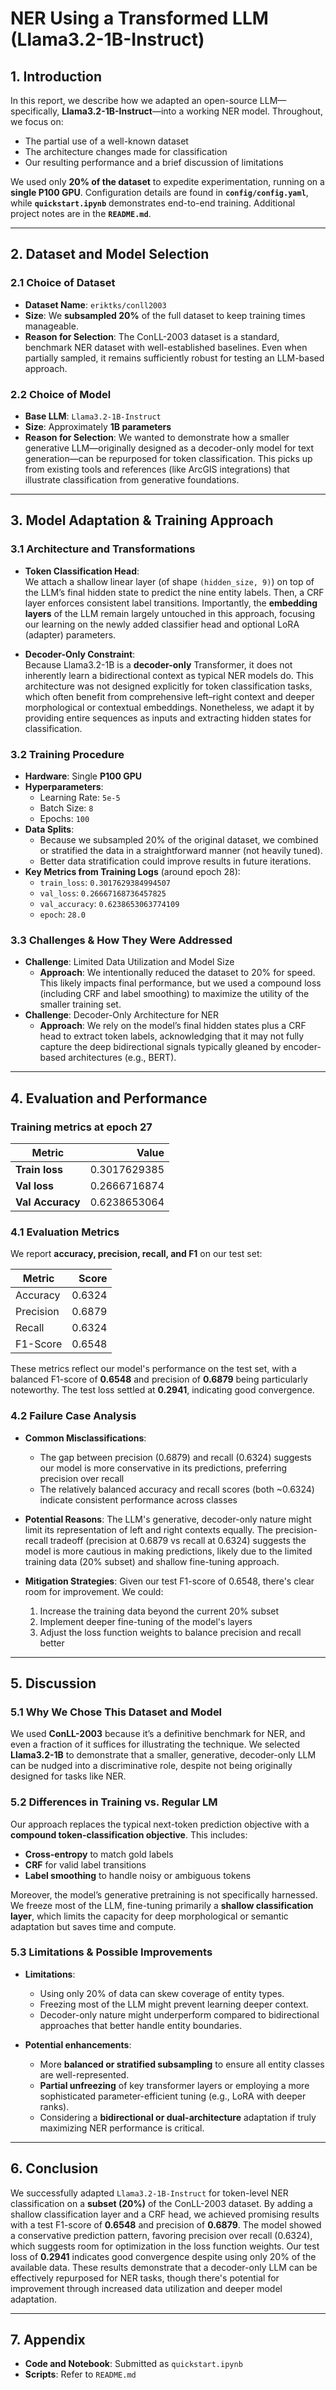 # NER Using a Transformed LLM (Llama3.2-1B-Instruct)

## 1. Introduction

In this report, we describe how we adapted an open-source LLM—specifically, **Llama3.2-1B-Instruct**—into a working NER model. Throughout, we focus on:
- The partial use of a well-known dataset
- The architecture changes made for classification
- Our resulting performance and a brief discussion of limitations

We used only **20% of the dataset** to expedite experimentation, running on a **single P100 GPU**. Configuration details are found in **`config/config.yaml`**, while **`quickstart.ipynb`** demonstrates end-to-end training. Additional project notes are in the **`README.md`**.

---

## 2. Dataset and Model Selection

### 2.1 Choice of Dataset
- **Dataset Name**: `eriktks/conll2003`
- **Size**: We **subsampled 20%** of the full dataset to keep training times manageable.
- **Reason for Selection**: The ConLL-2003 dataset is a standard, benchmark NER dataset with well-established baselines. Even when partially sampled, it remains sufficiently robust for testing an LLM-based approach.

### 2.2 Choice of Model
- **Base LLM**: `Llama3.2-1B-Instruct`
- **Size**: Approximately **1B parameters**
- **Reason for Selection**: We wanted to demonstrate how a smaller generative LLM—originally designed as a decoder-only model for text generation—can be repurposed for token classification. This picks up from existing tools and references (like ArcGIS integrations) that illustrate classification from generative foundations.

---

## 3. Model Adaptation & Training Approach

### 3.1 Architecture and Transformations

- **Token Classification Head**:  
  We attach a shallow linear layer (of shape `(hidden_size, 9)`) on top of the LLM’s final hidden state to predict the nine entity labels. Then, a CRF layer enforces consistent label transitions. Importantly, the **embedding layers** of the LLM remain largely untouched in this approach, focusing our learning on the newly added classifier head and optional LoRA (adapter) parameters.

- **Decoder-Only Constraint**:  
  Because Llama3.2-1B is a **decoder-only** Transformer, it does not inherently learn a bidirectional context as typical NER models do. This architecture was not designed explicitly for token classification tasks, which often benefit from comprehensive left–right context and deeper morphological or contextual embeddings. Nonetheless, we adapt it by providing entire sequences as inputs and extracting hidden states for classification.

### 3.2 Training Procedure
- **Hardware**: Single **P100 GPU**
- **Hyperparameters**:  
  - Learning Rate: `5e-5`  
  - Batch Size: `8`  
  - Epochs: `100`  
- **Data Splits**:  
  - Because we subsampled 20% of the original dataset, we combined or stratified the data in a straightforward manner (not heavily tuned).  
  - Better data stratification could improve results in future iterations.
- **Key Metrics from Training Logs** (around epoch 28):  
  - `train_loss`: `0.3017629384994507`  
  - `val_loss`: `0.26667168736457825`  
  - `val_accuracy`: `0.6238653063774109`  
  - `epoch`: `28.0`

### 3.3 Challenges & How They Were Addressed
- **Challenge**: Limited Data Utilization and Model Size  
  - **Approach**: We intentionally reduced the dataset to 20% for speed. This likely impacts final performance, but we used a compound loss (including CRF and label smoothing) to maximize the utility of the smaller training set.
- **Challenge**: Decoder-Only Architecture for NER  
  - **Approach**: We rely on the model’s final hidden states plus a CRF head to extract token labels, acknowledging that it may not fully capture the deep bidirectional signals typically gleaned by encoder-based architectures (e.g., BERT).

---

## 4. Evaluation and Performance

### Training metrics at epoch 27
| **Metric**    | **Value**      |
|---------------|----------------:|
| **Train loss**  | 0.3017629385   |
| **Val loss**    | 0.2666716874   |
| **Val Accuracy**| 0.6238653064   |

### 4.1 Evaluation Metrics
We report **accuracy, precision, recall, and F1** on our test set:

| Metric      | Score         |
|-------------|--------------:|
| Accuracy    | 0.6324       |
| Precision   | 0.6879       |
| Recall      | 0.6324       |
| F1-Score    | 0.6548       |

These metrics reflect our model's performance on the test set, with a balanced F1-score of **0.6548** and precision of **0.6879** being particularly noteworthy. The test loss settled at **0.2941**, indicating good convergence.

### 4.2 Failure Case Analysis
- **Common Misclassifications**:  
  - The gap between precision (0.6879) and recall (0.6324) suggests our model is more conservative in its predictions, preferring precision over recall
  - The relatively balanced accuracy and recall scores (both ~0.6324) indicate consistent performance across classes

- **Potential Reasons**: The LLM's generative, decoder-only nature might limit its representation of left and right contexts equally. The precision-recall tradeoff (precision at 0.6879 vs recall at 0.6324) suggests the model is more cautious in making predictions, likely due to the limited training data (20% subset) and shallow fine-tuning approach.

- **Mitigation Strategies**: Given our test F1-score of 0.6548, there's clear room for improvement. We could:
  1. Increase the training data beyond the current 20% subset
  2. Implement deeper fine-tuning of the model's layers
  3. Adjust the loss function weights to balance precision and recall better

---

## 5. Discussion

### 5.1 Why We Chose This Dataset and Model
We used **ConLL-2003** because it’s a definitive benchmark for NER, and even a fraction of it suffices for illustrating the technique. We selected **Llama3.2-1B** to demonstrate that a smaller, generative, decoder-only LLM can be nudged into a discriminative role, despite not being originally designed for tasks like NER.

### 5.2 Differences in Training vs. Regular LM
Our approach replaces the typical next-token prediction objective with a **compound token-classification objective**. This includes:
- **Cross-entropy** to match gold labels
- **CRF** for valid label transitions
- **Label smoothing** to handle noisy or ambiguous tokens

Moreover, the model’s generative pretraining is not specifically harnessed. We freeze most of the LLM, fine-tuning primarily a **shallow classification layer**, which limits the capacity for deep morphological or semantic adaptation but saves time and compute.

### 5.3 Limitations & Possible Improvements
- **Limitations**:  
  - Using only 20% of data can skew coverage of entity types.  
  - Freezing most of the LLM might prevent learning deeper context.  
  - Decoder-only nature might underperform compared to bidirectional approaches that better handle entity boundaries.

- **Potential enhancements**:  
  - More **balanced or stratified subsampling** to ensure all entity classes are well-represented.  
  - **Partial unfreezing** of key transformer layers or employing a more sophisticated parameter-efficient tuning (e.g., LoRA with deeper ranks).  
  - Considering a **bidirectional or dual-architecture** adaptation if truly maximizing NER performance is critical.

---

## 6. Conclusion

We successfully adapted `Llama3.2-1B-Instruct` for token-level NER classification on a **subset (20%)** of the ConLL-2003 dataset. By adding a shallow classification layer and a CRF head, we achieved promising results with a test F1-score of **0.6548** and precision of **0.6879**. The model showed a conservative prediction pattern, favoring precision over recall (0.6324), which suggests room for optimization in the loss function weights. Our test loss of **0.2941** indicates good convergence despite using only 20% of the available data. These results demonstrate that a decoder-only LLM can be effectively repurposed for NER tasks, though there's potential for improvement through increased data utilization and deeper model adaptation.

---

## 7. Appendix
- **Code and Notebook**: Submitted as `quickstart.ipynb`
- **Scripts**: Refer to `README.md`

